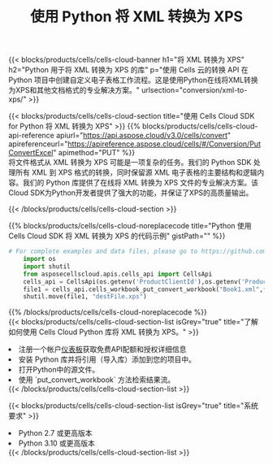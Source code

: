 ﻿---
title: 使用 Python 将 XML 转换为 XPS
description: 利用Aspose.Cells Cloud SDK for Python将XML格式文件转换为XPS格式文件。
kwords: Excel, Convert XML to XPS, REST, Python
howto: How to convert XML to XPS using Aspose.Cells Cloud Python library.
---
{{< blocks/products/cells/cells-cloud-banner h1="将 XML 转换为 XPS" h2="Python 用于将 XML 转换为 XPS 的库" p="使用 Cells 云的转换 API 在 Python 项目中创建自定义电子表格工作流程。这是使用Python在线将XML转换为XPS和其他文档格式的专业解决方案。" urlsection="conversion/xml-to-xps/" >}}

{{< blocks/products/cells/cells-cloud-section title="使用 Cells Cloud SDK for Python 将 XML 转换为 XPS" >}}
{{% blocks/products/cells/cells-cloud-api-reference apiurl="https://api.aspose.cloud/v3.0/cells/convert" apireferenceurl="https://apireference.aspose.cloud/cells/#/Conversion/PutConvertExcel" apimethod="PUT" %}}
<br/>
将文件格式从 XML 转换为 XPS 可能是一项复杂的任务。我们的 Python SDK 处理所有 XML 到 XPS 格式的转换，同时保留源 XML 电子表格的主要结构和逻辑内容。我们的 Python 库提供了在线将 XML 转换为 XPS 文件的专业解决方案。该Cloud SDK为Python开发者提供了强大的功能，并保证了XPS的高质量输出。

{{< /blocks/products/cells/cells-cloud-section >}}

{{% blocks/products/cells/cells-cloud-noreplacecode title="Python 使用 Cells Cloud SDK 将 XML 转换为 XPS 的代码示例" gistPath="" %}}
 
```python
# For complete examples and data files, please go to https://github.com/aspose-cells-cloud/aspose-cells-cloud-python/
    import os
    import shutil
    from asposecellscloud.apis.cells_api import CellsApi
    cells_api = CellsApi(os.getenv('ProductClientId'),os.getenv('ProductClientSecret'))
    file1 = cells_api.cells_workbook_put_convert_workbook("Book1.xml",format="xps")
    shutil.move(file1, "destFile.xps")     
```
 
{{% /blocks/products/cells/cells-cloud-noreplacecode %}}
<br/>
{{< blocks/products/cells/cells-cloud-section-list isGrey="true" title="了解如何使用 Cells Cloud Python 库将 XML 转换为 XPS。" >}}
<li>注册一个帐户<a href="https://dashboard.aspose.cloud/">仪表板</a>获取免费API配额和授权详细信息</li>
<li>安装 Python 库并将引用（导入库）添加到您的项目中。</li>
<li>打开Python中的源文件。</li>
<li>使用 `put_convert_workbook` 方法检索结果流。</li>
{{< /blocks/products/cells/cells-cloud-section-list >}}

{{< blocks/products/cells/cells-cloud-section-list isGrey="true" title="系统要求" >}}
<li>Python 2.7 或更高版本</li>
<li>Python 3.10 或更高版本</li>
{{< /blocks/products/cells/cells-cloud-section-list >}}
